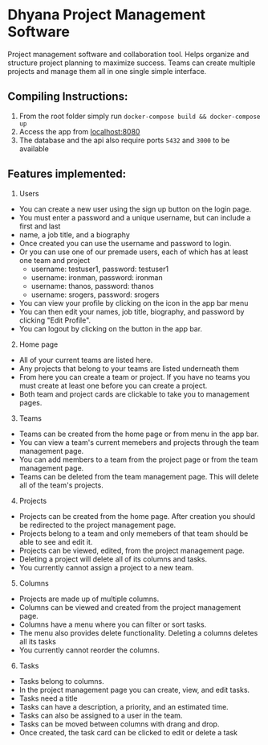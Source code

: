 # Dhyana Project Management Software

Project management software and collaboration tool. Helps organize and
structure project planning to maximize success. Teams can create multiple
projects and manage them all in one single simple interface.

## Compiling Instructions:

1. From the root folder simply run `docker-compose build && docker-compose up`
2. Access the app from [localhost:8080](http://localhost:8080/)
3. The database and the api also require ports `5432` and `3000` to be available

## Features implemented:

1. Users

- You can create a new user using the sign up button on the login page.
- You must enter a password and a unique username, but can include a first and last
- name, a job title, and a biography
- Once created you can use the username and password to login.
- Or you can use one of our premade users, each of which has at least one team and project
  - username: testuser1, password: testuser1
  - username: ironman, password: ironman
  - username: thanos, password: thanos
  - username: srogers, password: srogers
- You can view your profile by clicking on the icon in the app bar menu
- You can then edit your names, job title, biography, and password by
  clicking "Edit Profile".
- You can logout by clicking on the button in the app bar.

2. Home page

- All of your current teams are listed here.
- Any projects that belong to your teams are listed underneath them
- From here you can create a team or project. If you have no teams you
  must create at least one before you can create a project.
- Both team and project cards are clickable to take you to management pages.

3. Teams

- Teams can be created from the home page or from menu in the app bar.
- You can view a team's current memebers and projects through the team management page.
- You can add members to a team from the project page or from the team management page.
- Teams can be deleted from the team management page. This will delete all of the team's projects.

4. Projects

- Projects can be created from the home page. After creation you should be redirected to
  the project management page.
- Projects belong to a team and only memebers of that team should be able to see and edit it.
- Projects can be viewed, edited, from the project management page.
- Deleting a project will delete all of its columns and tasks.
- You currently cannot assign a project to a new team.

5. Columns

- Projects are made up of multiple columns.
- Columns can be viewed and created from the project management page.
- Columns have a menu where you can filter or sort tasks.
- The menu also provides delete functionality. Deleting a columns
  deletes all its tasks
- You currently cannot reorder the columns.

6. Tasks

- Tasks belong to columns.
- In the project management page you can create, view, and edit tasks.
- Tasks need a title
- Tasks can have a description, a priority, and an estimated time.
- Tasks can also be assigned to a user in the team.
- Tasks can be moved between columns with drang and drop.
- Once created, the task card can be clicked to edit or delete a task
